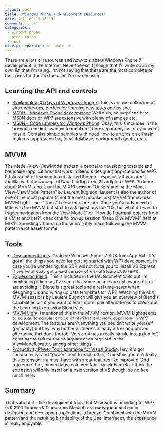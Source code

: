 ```yaml
---
layout: post
title: "Windows Phone 7 development resources"
date: 2011-09-19 16:13
comments: true
categories: 
 - windows phone
 - programming
 - .net
excerpt_separator: <!--more-->
---
```


There are a lots of resources and how-to's about Windows Phone 7 development in the Internet. Nevertheless, I though that I'd write down my own list that I'm using. I'm not saying that these are the most complete or best ones but they're the ones I'm mainly using.

<!--more-->

Learning the API and controls
---
 * [Blankenblog: 31 days of Windows Phone 7][blankenblog]: This is an nice collection of short write-ups, perfect for learning new tasks one by one.
 * [MSDN – Windows Phone development][msdnWpDev]: Well d'uh, no surprises here. MSDN docs on WP7 are extensive with plenty of samples etc.
 * [MSDN – Code samples for Windows Phone][msdnWpSamples]: Okay, this is included in the previous one but I wanted to mention it here separately just so you won't miss it. Contains simple samples with good how-to articles on all main features (application bar, local database, background agents, etc.).

MVVM
---
The Model-View-ViewModel pattern is central to developing testable and blendable (applications that work in Blend's designer) applications for WP7. It takes a bit of learning to get started though – especially if you aren't familiar with the concept of Data binding from Silverlight or WPF. To learn about MVVM, check out the MIX10 session “Understanding the Model-View-ViewModel Pattern” by Laurent Bugnion. Laurent is also the author of one of the most popular (if not the most popular, idk) MVVM frameworks, MVVM Light – see “Tools” below for more info. Once you've advanced a little with the MVVM but start to ask questions like “Ok, but what if I want to trigger navigation from the View Model?” or “How do I transmit objects from a VM to another?”, check the follow-up session “Deep Dive MVVM”, held at MIX11. Spending 2 hours on those probably made following the MVVM pattern a lot easier for me.

Tools
---
 * [Development tools][devTools]: Grab the Windows Phone 7 SDK from App Hub. It's got all the things you need for getting started with WP7 development. In case you're wondering, the SDK will not force you to install VS Express if you've already got a paid version of Visual Studio 2010 (SP1).
 * [Expression Blend][blend]: This is included in the Development tools but I'm mentioning it here as I've seen that some people are not aware of it or are avoiding it. Blend is a great tool and a real time-saver when designing UIs and wiring up data templates for WP7. Watching the MIX MVVM sessions by Laurent Bugnion will give you an overview of Blend's capabilities but if you want to learn more, one alternative is to check out the Learning Expression Blend site.
 * [MVVM Light][mvvmLight]: I mentioned this in the MVVM portion. MVVM Light seems to be a quite popular choice of MVVM framework especially in WP7 development. The features aren't anything you couldn't write yourself (probably) but hey, why bother as there's already a free and proven alternative that does the job. Version 4 has a really simple integrated IoC container to reduce the boilerplate code required in the ViewModelLocator, among other things.
 * [Productivity Power Tools extension for Visual Studio][pptExtension]: Hey, it's got “productivity” and “power” next to each other, it must be good! Actually, this extension is a must-have with great features like improved “Add reference” box, pinned tabs, coloured tabs, Quick Find etc. I think the extension will only install on a paid version of VS though, so no free lunch here.

Summary
---

That's about it – the development tools that Microsoft is providing for WP7 (VS 2010 Express & Expression Blend 4) are really good and make designing and developing applications a breeze. Combined with the MVVM pattern and the resulting blendability of the User interfaces, the experience is really enjoyable.

[blankenblog]: http://www.jeffblankenburg.com/2010/09/30/31-days-of-windows-phone-7/
[msdnWpDev]: http://msdn.microsoft.com/en-us/library/ff402535(v=VS.92).aspx
[msdnWpSamples]: http://msdn.microsoft.com/en-us/library/ff431744(v=vs.92).aspx
[devTools]: http://create.msdn.com/en-us/home/getting_started
[blend]: http://www.microsoft.com/expression/windowsphone/
[mvvmLight]: http://mvvmlight.codeplex.com/
[pptExtension]: http://visualstudiogallery.msdn.microsoft.com/d0d33361-18e2-46c0-8ff2-4adea1e34fef